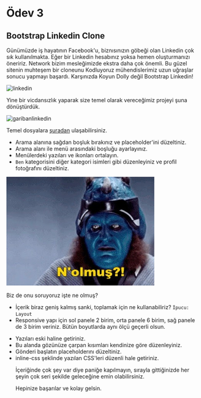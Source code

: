 # Ödev 3

## Bootstrap Linkedin Clone

Günümüzde iş hayatının Facebook'u, biznısınızın göbeği olan Linkedin çok sık kullanılmakta. Eğer bir Linkedin hesabınız yoksa hemen oluşturmanızı öneririz. Network bizim mesleğimizde ekstra daha çok önemli. Bu güzel sitenin muhteşem bir cloneunu Kodluyoruz mühendislerimiz uzun uğraşlar sonucu yapmayı başardı. Karşınızda Koyun Dolly değil Bootstrap Linkedin!

![linkedin](https://github.com/Kodluyoruz/taskforce/raw/main/bootstrap/odev3/figures/linkedin.gif)

Yine bir vicdansızlık yaparak size temel olarak vereceğimiz projeyi şuna dönüştürdük.

![garibanlinkedin](https://github.com/Kodluyoruz/taskforce/raw/main/bootstrap/odev3/figures/garibanlinkedin.gif)

Temel dosyalara [şuradan](https://drive.google.com/drive/folders/1lfKEULLlx_4jUti8sL2WaZQVz6P5F5hc?usp=sharing) ulaşabilirsiniz.

<!-- - Navbar yukarıya sabitlenmemiş durumda ve kenarlığı yok. Bunları düzeltiniz. -->

<!-- - Logoya soldan boşluk ayarlayınız. -->

- Arama alanına sağdan boşluk bırakınız ve placeholder'ini düzeltiniz.
- Arama alanı ile menü arasındaki boşluğu ayarlayınız.
- Menülerdeki yazıları ve ikonları ortalayın.
- `Ben` kategorisini diğer kategori isimleri gibi düzenleyiniz ve profil fotoğrafını düzeltiniz.
<!-- - Navbar'da bir değişiklik görüyor musunuz? Navbar'ın yüzüne ne olmuş yahu? -->

![nolmus](https://raw.githubusercontent.com/Kodluyoruz/taskforce/main/bootstrap/odev3/figures/nolmus.jpg)

Biz de onu soruyoruz işte ne olmuş?

<!-- - Navbar'ı yukarı sabitleyince fark etmişsinizdir ki içerik biraz yukarıda kalıyor. O yüzden yukarıdan biraz boşluk bırakın. -->

- İçerik biraz geniş kalmış sanki, toplamak için ne kullanabiliriz? `İpucu: Layout`
- Responsive yapı için sol panele 2 birim, orta panele 6 birim, sağ panele de 3 birim veriniz. Bütün boyutlarda aynı ölçü geçerli olsun.
<!-- - Profil fotoğrafını ortalayın, kenarlığını yuvarlak yapın ve 2 birim beyaz kenarlık verin. -->
- Yazıları eski haline getiriniz.
- Bu alanda gözünüze çarpan kısımları kendinize göre düzenleyiniz.
  <!-- - Sayfa bildirimi sayısını sağa alınız. -->
  <!-- - `En Yeni` bölümüne `sticky` pozisyon verin ve `overflow`unu görünür yapın. Yukarıdan `4rem` mesafe verin. -->
- Gönderi başlatın placeholderını düzeltiniz.
   <!-- - Butonlara Bootstrap'ta bulunan düzenlemeyi yapınız. -->
   <!-- - Fotoğraf'a `#70B5F9`, Video'ya `#7FC15E`, Etkinlik'e `#E7A33E`, Yazı Yaz'a `#F5987E` renklerini uygulayın. `İpucu: fill` -->
  <!-- - Posttaki kullanıcı adını üste, meslek title'sını ortaya, post paylaşım süresini aşağı sabitleyiniz. `İpucu: align` -->
- inline-css şeklinde yazılan CSS'leri düzenli hale getiriniz.
  <!-- - Beğenme, kalp ve alkışa margin veriniz. -->
  <!-- - Butonlara bootstrap düzenlemesi yapınız. -->
  <!-- - Sağ panelde logoların yazıları yanlarında olması lazım. Div yerine ne kullanmak gerekiyor? -->
  <!-- `Bugünün en çok izlenen eğitimleri` bölümünün genişliğini üstteki gibi ayarlayınız. -->
    <!-- - Sağ panelde en alttaki bölüme `sticky` pozisyon verin ve `overflow`unu görünür yapın. Yukarıdan `4rem` mesafe verin.
- Bu bölümdeki linkler yan yana olmalı. -->
<!-- - Mesajlaşmanın genişliği `300px` olmalı, arkaplanı beyaz olmalı. -->

İçeriğinde çok şey var diye paniğe kapılmayın, sırayla gittiğinizde her şeyin çok seri şekilde geleceğine emin olabilirsiniz.

Hepinize başarılar ve kolay gelsin.
